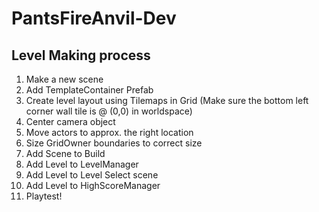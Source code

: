 # PantsFireAnvil-Dev
 
## Level Making process
1. Make a new scene
2. Add TemplateContainer Prefab
3. Create level layout using Tilemaps in Grid (Make sure the bottom left corner wall tile is @ (0,0) in worldspace)
4. Center camera object
5. Move actors to approx. the right location
6. Size GridOwner boundaries to correct size
7. Add Scene to Build
8. Add Level to LevelManager
9. Add Level to Level Select scene
10. Add Level to HighScoreManager
11. Playtest!
